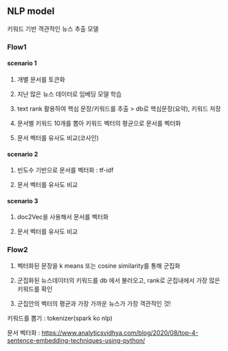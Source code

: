 ## NLP model

키워드 기반 객관적인 뉴스 추출 모델

### Flow1

#### scenario 1
1. 개별 문서를 토큰화

2. 지난 많은 뉴스 데이터로 임베딩 모델 학습

3. text rank 활용하여 핵심 문장/키워드를 추출 > db로 핵심문장(요약), 키워드 저장

4. 문서별 키워드 10개를 뽑아 키워드 벡터의 평균으로 문서를 벡터화

5. 문서 벡터를 유사도 비교(코사인) 

#### scenario 2

1. 빈도수 기반으로 문서를 벡터화 : tf-idf

2. 문서 벡터를 유사도 비교


#### scenario 3

1. doc2Vec을 사용해서 문서를 벡터화

2. 문서 벡터를 유사도 비교

### Flow2

1. 벡터화된 문장을 k means 또는 cosine similarity를 통해 군집화

2. 군집화된 뉴스데이터의 키워드를 db 에서 불러오고, rank로 군집내에서 가장 많은 키워드를 확인

3. 군집안의 벡터의 평균과 가장 가까운 뉴스가 가장 객관적인 것!



키워드를 뽑기 : tokenizer(spark ko nlp)

문서 벡터화 : https://www.analyticsvidhya.com/blog/2020/08/top-4-sentence-embedding-techniques-using-python/
